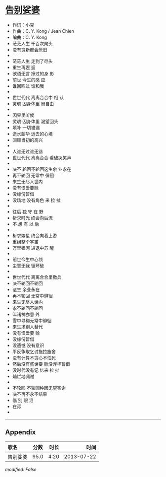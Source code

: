 # [告别娑婆](https://music.163.com/song?id=27483201)

* 作词：小克
* 作曲：C. Y. Kong / Jean Chien
* 编曲：C. Y. Kong
* 茫茫人生 千百次聚头
* 没有贪新都会厌旧
* 
* 茫茫人生 走到了尽头
* 重生再邂 逅
* 欲语无言 擦过的身 影
* 前世 今生的感 应
* 谁回眸过 谁和我
* 
* 世世代代 离离合合中 相 认
* 灵魂 囚身体里 盼自由
* 
* 因果里听候
* 灵魂 囚身体里 渴望回头
* 填补 一切错漏
* 逝水韶华 远去的心境
* 回顾当初的高兴
* 
* 人谁无过谁无错
* 世世代代 离离合合 看破哭笑声
* 
* 决不 轮回不轮回这生余 业永在
* 再不轮回 无常中 徘徊
* 来生无尽人世内
* 没有恨爱要赊
* 没缘份暂借
* 没场地 没有角色 来 拉 扯
* 
* 往后 独 守 在 野
* 祈求时光 终会向后流
* 不 想 有 以 后
* 
* 祈求繁星 终会向着上游
* 重组整个宇宙
* 万里银河 进退中苏 醒
* 
* 前世今生中心领
* 尘寰无我 循环破
* 
* 世世代代 离离合合里撤兵
* 决不轮回不轮回
* 这生 余业永在
* 再不轮回 无常中徘徊
* 来生无尽人世内
* 永不轮回不轮回
* 叫诸神亦意 外
* 雪中寻梅无常中徘徊
* 来生求别人替代
* 没有恨爱要 赊
* 没缘份暂借
* 没遗憾 没有意识
* 平反争取乞讨拖拉施舍
* 没有计算不贪心不怕死
* 然后没有盛世要 赊没浮华暂借
* 没时代没有记 忆来 拉 扯
* 灿烂地凋谢
* 
* 不轮回 不轮回种因无望答谢
* 决不再不永不结果
* 临 别 眼 泪
* 在泻
* 


---

## Appendix

|歌名|分数|时长|时间|
|:---|:---:|---:|---:|
|告别娑婆|95.0|4:20|2013-07-22

*modified: False*
